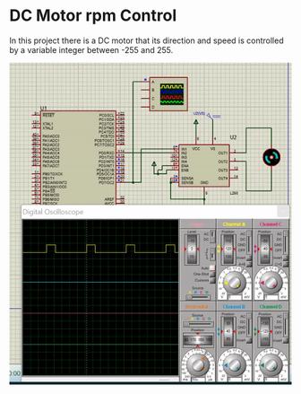 # DC Motor rpm Control

In this project there is a DC motor that its direction and speed is controlled by a variable integer between -255 and 255.

<img src="https://github.com/parsahemmasi/avr_tutorial/blob/main/DC%20Motor%20rpm%20Control/Others/ezgif-3-9431e04f52.gif"  />
